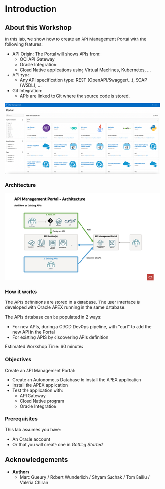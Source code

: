 
# Introduction

## About this Workshop

In this lab, we show how to create an API Management Portal with the following features:
- API Origin: The Portal will shows APIs from:
    - OCI API Gateway
    - Oracle Integration 
    - Cloud Native applications using Virtual Machines, Kubernetes, ...
- API type:
    -  Any API specification type: REST (OpenAPI/Swagger/...), SOAP (WSDL), ...
- Git Integration:
    - APIs are linked to Git where the source code is stored.
 
![Introduction Usecase](images/apim-intro.png)

### Architecture

![Architecture](images/apim-architecture.png)

### How it works

The APIs definitions are stored in a database. The user interface is developed with Oracle APEX running in the same database.  

The APIs database can be populated in 2 ways:
- For new APIs, during a CI/CD DevOps pipeline, with "curl" to add the new API in the Portal
- For existing APIS by discovering APIs definition 

Estimated Workshop Time: 60 minutes

### Objectives

Create an API Management Portal:
- Create an Autonomous Database to install the APEX application
- Install the APEX application
- Test the application with:
    - API Gateway
    - Cloud Native program 
    - Oracle Integration

### Prerequisites

This lab assumes you have:
- An Oracle account
- Or that you will create one in *Getting Started*

## Acknowledgements 

- **Authors**
    - Marc Gueury / Robert Wunderlich  / Shyam Suchak / Tom Bailiu / Valeria Chiran
